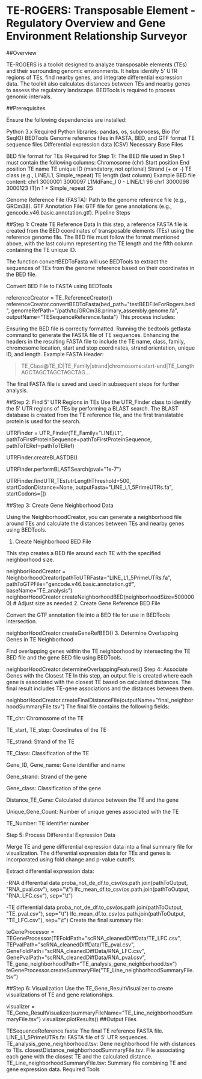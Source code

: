 # TE-ROGERS: Transposable Element - Regulatory Overview and Gene Environment Relationship Surveyor


##Overview

TE-ROGERS is a toolkit designed to analyze transposable elements (TEs) and their surrounding genomic environments. It helps identify 5' UTR regions of TEs, find nearby genes, and integrate differential expression data. The toolkit also calculates distances between TEs and nearby genes to assess the regulatory landscape. BEDTools is required to process genomic intervals.

##Prerequisites

Ensure the following dependencies are installed:

Python 3.x
Required Python libraries: pandas, os, subprocess, Bio (for SeqIO)
BEDTools
Genome reference files in FASTA, BED, and GTF format
TE sequence files
Differential expression data (CSV)
Necessary Base Files

BED file format for TEs (Required for Step 1): The BED file used in Step 1 must contain the following columns:
Chromosome (chr)
Start position
End position
TE name
TE unique ID (mandatory, not optional)
Strand (+ or -)
TE class (e.g., LINE/L1, Simple_repeat)
TE length (last column)
Example BED file content:
chr1    3000001    3000097    L1MdFanc_I    0    -    LINE/L1    96
chr1    3000098    3000123    (T)n    1    +    Simple_repeat    25

Genome Reference File (FASTA): Path to the genome reference file (e.g., GRCm38).
GTF Annotation File: GTF file for gene annotations (e.g., gencode.v46.basic.annotation.gtf).
Pipeline Steps

##Step 1: Create TE Reference Data
In this step, a reference FASTA file is created from the BED coordinates of transposable elements (TEs) using the reference genome file. The BED file must follow the format mentioned above, with the last column representing the TE length and the fifth column containing the TE unique ID.

The function convertBEDToFasta will use BEDTools to extract the sequences of TEs from the genome reference based on their coordinates in the BED file.

Convert BED File to FASTA using BEDTools

referenceCreator = TE_ReferenceCreator()
referenceCreator.convertBEDToFasta(bed_path="testBEDFileForRogers.bed",
                                   genomeRefPath="/path/to/GRCm38.primary_assembly.genome.fa",
                                   outputName="TESequenceReference.fasta")
This process includes:

Ensuring the BED file is correctly formatted.
Running the bedtools getfasta command to generate the FASTA file of TE sequences.
Enhancing the headers in the resulting FASTA file to include the TE name, class, family, chromosome location, start and stop coordinates, strand orientation, unique ID, and length.
Example FASTA Header:
>TE_Class@TE_ID|TE_Family|strand|chromosome:start-end|TE_Length
AGCTAGCTAGCTAGCTAG...

The final FASTA file is saved and used in subsequent steps for further analysis.

##Step 2: Find 5' UTR Regions in TEs
Use the UTR_Finder class to identify the 5' UTR regions of TEs by performing a BLAST search. The BLAST database is created from the TE reference file, and the first translatable protein is used for the search.

 
 
UTRFinder = UTR_Finder(TE_Family="LINE/L1",
                       pathToFirstProteinSequence=pathToFirstProteinSequence,
                       pathToTERef=pathToTERef)
                       
UTRFinder.createBLASTDB()

UTRFinder.performBLASTSearch(pval="1e-7")

UTRFinder.findUTR_TEs(utrLengthThreshold=500, startCodonDistance=None,
                      outputFasta="LINE_L1_5PrimeUTRs.fa", startCodons=[])
                      
##Step 3: Create Gene Neighborhood Data

Using the NeighborhoodCreator, you can generate a neighborhood file around TEs and calculate the distances between TEs and nearby genes using BEDTools.

1. Create Neighborhood BED File

This step creates a BED file around each TE with the specified neighborhood size.

 
 
neighborHoodCreator = NeighborhoodCreator(pathToUTRFasta="LINE_L1_5PrimeUTRs.fa", 
                                          pathToGTPFile="gencode.v46.basic.annotation.gtf",
                                          baseName="TE_analysis")
neighborHoodCreator.createNeighborhoodBED(neighborhoodSize=5000000)  # Adjust size as needed
2. Create Gene Reference BED File

Convert the GTF annotation file into a BED file for use in BEDTools intersection.

 
 
neighborHoodCreator.createGeneRefBED()
3. Determine Overlapping Genes in TE Neighborhood

Find overlapping genes within the TE neighborhood by intersecting the TE BED file and the gene BED file using BEDTools.

 
 
neighborHoodCreator.determineOverlappingFeatures()
Step 4: Associate Genes with the Closest TE
In this step, an output file is created where each gene is associated with the closest TE based on calculated distances. The final result includes TE-gene associations and the distances between them.

 
 
neighborHoodCreator.createFinalDistanceFile(outputName="final_neighborhoodSummaryFile.tsv")
The final file contains the following fields:

TE_chr: Chromosome of the TE

TE_start, TE_stop: Coordinates of the TE

TE_strand: Strand of the TE

TE_Class: Classification of the TE

Gene_ID, Gene_name: Gene identifier and name

Gene_strand: Strand of the gene

Gene_class: Classification of the gene

Distance_TE_Gene: Calculated distance between the TE and the gene

Unique_Gene_Count: Number of unique genes associated with the TE

TE_Number: TE identifier number

Step 5: Process Differential Expression Data

Merge TE and gene differential expression data into a final summary file for visualization. The differential expression data for TEs and genes is incorporated using fold change and p-value cutoffs.

Extract differential expression data:
 
 
-RNA differential data
proba_not_de_df.to_csv(os.path.join(pathToOutput, "RNA_pval.csv"), sep="\t")
lfc_mean_df.to_csv(os.path.join(pathToOutput, "RNA_LFC.csv"), sep="\t")

-TE differential data
proba_not_de_df.to_csv(os.path.join(pathToOutput, "TE_pval.csv"), sep="\t")
lfc_mean_df.to_csv(os.path.join(pathToOutput, "TE_LFC.csv"), sep="\t")
Create the final summary file:
 
 
teGeneProcessor = TEGeneProcessor(TEFoldPath="scRNA_cleanedDiffData/TE_LFC.csv",
                                  TEPvalPath="scRNA_cleanedDiffData/TE_pval.csv",
                                  GeneFoldPath="scRNA_cleanedDiffData/RNA_LFC.csv",
                                  GenePvalPath="scRNA_cleanedDiffData/RNA_pval.csv",
                                  TE_gene_neighborhoodPath="TE_analysis_gene_neighborhood.tsv")
teGeneProcessor.createSummaryFile("TE_Line_neighborhoodSummaryFile.tsv")

##Step 6: Visualization
Use the TE_Gene_ResultVisualizer to create visualizations of TE and gene relationships.


visualizer = TE_Gene_ResultVisualizer(summaryFileName="TE_Line_neighborhoodSummaryFile.tsv")
visualizer.plotResults()
##Output Files

TESequenceReference.fasta: The final TE reference FASTA file.
LINE_L1_5PrimeUTRs.fa: FASTA file of 5' UTR sequences.
TE_analysis_gene_neighborhood.tsv: Gene neighborhood file with distances to TEs.
closestDistance_neighborhoodSummaryFile.tsv: File associating each gene with the closest TE and the calculated distance.
TE_Line_neighborhoodSummaryFile.tsv: Summary file combining TE and gene expression data.
Required Tools


